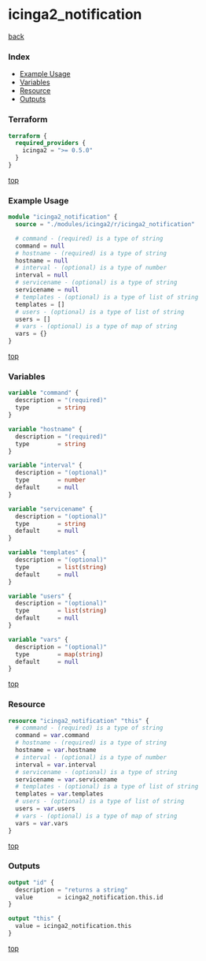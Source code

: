 # icinga2_notification

[back](../icinga2.md)

### Index

- [Example Usage](#example-usage)
- [Variables](#variables)
- [Resource](#resource)
- [Outputs](#outputs)

### Terraform

```terraform
terraform {
  required_providers {
    icinga2 = ">= 0.5.0"
  }
}
```

[top](#index)

### Example Usage

```terraform
module "icinga2_notification" {
  source = "./modules/icinga2/r/icinga2_notification"

  # command - (required) is a type of string
  command = null
  # hostname - (required) is a type of string
  hostname = null
  # interval - (optional) is a type of number
  interval = null
  # servicename - (optional) is a type of string
  servicename = null
  # templates - (optional) is a type of list of string
  templates = []
  # users - (optional) is a type of list of string
  users = []
  # vars - (optional) is a type of map of string
  vars = {}
}
```

[top](#index)

### Variables

```terraform
variable "command" {
  description = "(required)"
  type        = string
}

variable "hostname" {
  description = "(required)"
  type        = string
}

variable "interval" {
  description = "(optional)"
  type        = number
  default     = null
}

variable "servicename" {
  description = "(optional)"
  type        = string
  default     = null
}

variable "templates" {
  description = "(optional)"
  type        = list(string)
  default     = null
}

variable "users" {
  description = "(optional)"
  type        = list(string)
  default     = null
}

variable "vars" {
  description = "(optional)"
  type        = map(string)
  default     = null
}
```

[top](#index)

### Resource

```terraform
resource "icinga2_notification" "this" {
  # command - (required) is a type of string
  command = var.command
  # hostname - (required) is a type of string
  hostname = var.hostname
  # interval - (optional) is a type of number
  interval = var.interval
  # servicename - (optional) is a type of string
  servicename = var.servicename
  # templates - (optional) is a type of list of string
  templates = var.templates
  # users - (optional) is a type of list of string
  users = var.users
  # vars - (optional) is a type of map of string
  vars = var.vars
}
```

[top](#index)

### Outputs

```terraform
output "id" {
  description = "returns a string"
  value       = icinga2_notification.this.id
}

output "this" {
  value = icinga2_notification.this
}
```

[top](#index)
